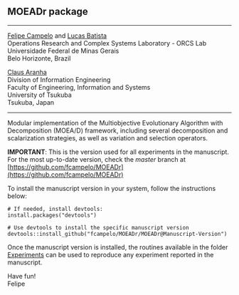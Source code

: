 ## MOEADr package

***

[Felipe Campelo](mailto:fcampelo@ufmg.br) and [Lucas Batista](mailto:lusoba@ufmg.br)  
Operations Research and Complex Systems Laboratory - ORCS Lab  
Universidade Federal de Minas Gerais  
Belo Horizonte, Brazil

  
[Claus Aranha](mailto:caranha@cs.tsukuba.ac.jp)  
Division of Information Engineering  
Faculty of Engineering, Information and Systems  
University of Tsukuba  
Tsukuba, Japan

***

Modular implementation of the Multiobjective Evolutionary Algorithm with Decomposition (MOEA/D) framework, including several decomposition and scalarization strategies, as well as variation and selection operators.

**IMPORTANT**: This is the version used for all experiments in the manuscript. For the most up-to-date version, check the _master_ branch at [https://github.com/fcampelo/MOEADr](https://github.com/fcampelo/MOEADr)

To install the manuscript version in your system, follow the instructions below:

```
# If needed, install devtools:
install.packages("devtools")

# Use devtools to install the specific manuscript version
devtools::install_github("fcampelo/MOEADr/MOEADr@Manuscript-Version")
```

Once the manuscript version is installed, the routines available in the 
folder [Experiments](https://github.com/fcampelo/MOEADr/tree/Manuscript-Version/Experiments/) can be used to reproduce any experiment reported in the manuscript.


Have fun!  
Felipe
